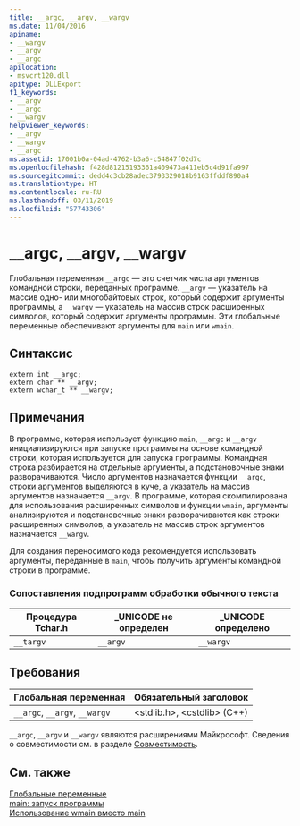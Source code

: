 ```yaml
---
title: __argc, __argv, __wargv
ms.date: 11/04/2016
apiname:
- __wargv
- __argv
- __argc
apilocation:
- msvcrt120.dll
apitype: DLLExport
f1_keywords:
- __argv
- __argc
- __wargv
helpviewer_keywords:
- __argv
- __wargv
- __argc
ms.assetid: 17001b0a-04ad-4762-b3a6-c54847f02d7c
ms.openlocfilehash: f428d81215193361a409473a411eb5c4d91fa997
ms.sourcegitcommit: dedd4c3cb28adec3793329018b9163ffddf890a4
ms.translationtype: HT
ms.contentlocale: ru-RU
ms.lasthandoff: 03/11/2019
ms.locfileid: "57743306"
---
```

# <a name="argc-argv-wargv"></a>__argc, __argv, __wargv

Глобальная переменная `__argc` — это счетчик числа аргументов командной строки, переданных программе. `__argv` — указатель на массив одно- или многобайтовых строк, который содержит аргументы программы, а `__wargv` — указатель на массив строк расширенных символов, который содержит аргументы программы. Эти глобальные переменные обеспечивают аргументы для `main` или `wmain`.

## <a name="syntax"></a>Синтаксис

```
extern int __argc;
extern char ** __argv;
extern wchar_t ** __wargv;
```

## <a name="remarks"></a>Примечания

В программе, которая использует функцию `main`, `__argc` и `__argv` инициализируются при запуске программы на основе командной строки, которая используется для запуска программы. Командная строка разбирается на отдельные аргументы, а подстановочные знаки разворачиваются. Число аргументов назначается функции `__argc`, строки аргументов выделяются в куче, а указатель на массив аргументов назначается `__argv`. В программе, которая скомпилирована для использования расширенных символов и функции `wmain`, аргументы анализируются и подстановочные знаки разворачиваются как строки расширенных символов, а указатель на массив строк аргументов назначается `__wargv`.

Для создания переносимого кода рекомендуется использовать аргументы, переданные в `main`, чтобы получить аргументы командной строки в программе.

### <a name="generic-text-routine-mappings"></a>Сопоставления подпрограмм обработки обычного текста

|Процедура Tchar.h|_UNICODE не определен|_UNICODE определено|
|---------------------|---------------------------|-----------------------|
|`__targv`|`__argv`|`__wargv`|

## <a name="requirements"></a>Требования

|Глобальная переменная|Обязательный заголовок|
|---------------------|---------------------|
|`__argc`, `__argv`, `__wargv`|\<stdlib.h>, \<cstdlib> (C++)|

`__argc`, `__argv` и `__wargv` являются расширениями Майкрософт. Сведения о совместимости см. в разделе [Совместимость](../c-runtime-library/compatibility.md).

## <a name="see-also"></a>См. также

[Глобальные переменные](../c-runtime-library/global-variables.md)<br/>
[main: запуск программы](../cpp/main-program-startup.md)<br/>
[Использование wmain вместо main](../cpp/using-wmain-instead-of-main.md)
